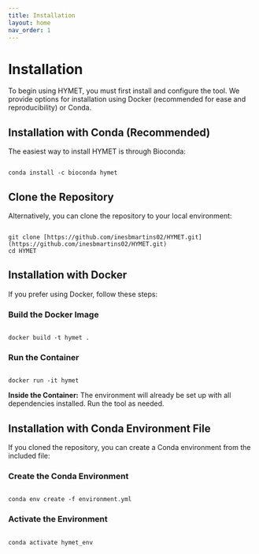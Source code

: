 ```yaml
---
title: Installation
layout: home
nav_order: 1
---
```


# Installation

To begin using HYMET, you must first install and configure the tool. We provide options for installation using Docker (recommended for ease and reproducibility) or Conda.

## Installation with Conda (Recommended)

The easiest way to install HYMET is through Bioconda:

```

conda install -c bioconda hymet

```

## Clone the Repository

Alternatively, you can clone the repository to your local environment:

```

git clone [https://github.com/inesbmartins02/HYMET.git](https://github.com/inesbmartins02/HYMET.git)
cd HYMET

```

## Installation with Docker

If you prefer using Docker, follow these steps:

### Build the Docker Image

```

docker build -t hymet .

```

### Run the Container

```

docker run -it hymet

```

**Inside the Container:** The environment will already be set up with all dependencies installed. Run the tool as needed.

## Installation with Conda Environment File

If you cloned the repository, you can create a Conda environment from the included file:

### Create the Conda Environment

```

conda env create -f environment.yml

```

### Activate the Environment

```

conda activate hymet_env

```
